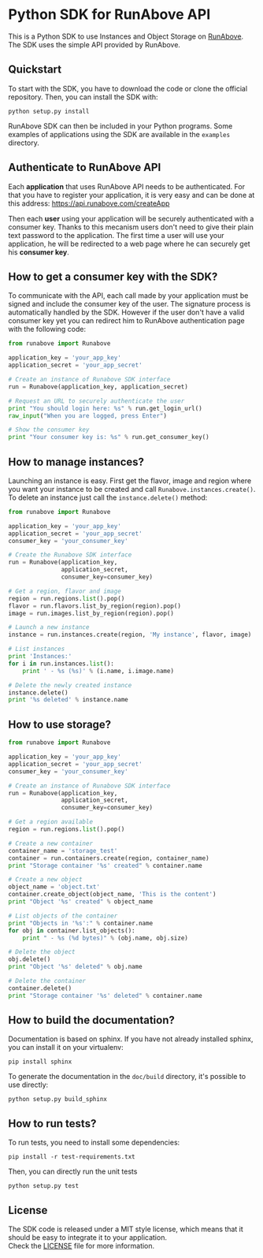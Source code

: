 Python SDK for RunAbove API
===========================

This is a Python SDK to use Instances and Object Storage on 
[RunAbove](https://www.runabove.com). The SDK uses the simple API provided by 
RunAbove.

Quickstart
------------------------------

To start with the SDK, you have to download the code or clone the official 
repository. Then, you can install the SDK with:

    python setup.py install

RunAbove SDK can then be included in your Python programs. Some examples of
applications using the SDK are available in the `examples` directory.

Authenticate to RunAbove API
----------------------------

Each **application** that uses RunAbove API needs to be authenticated. For that 
you have to register your application, it is very easy and can be done at this 
address: https://api.runabove.com/createApp

Then each **user** using your application will be securely authenticated with a 
consumer key. Thanks to this mecanism users don't need to give their plain text 
password to the application. The first time a user will use your application, 
he will be redirected to a web page where he can securely get his **consumer 
key**.

How to get a consumer key with the SDK?
---------------------------------------

To communicate with the API, each call made by your application must be signed 
and include the consumer key of the user. The signature process is 
automatically handled by the SDK. However if the user don't have a valid 
consumer key yet you can redirect him to RunAbove authentication page with the 
following code:

```python
from runabove import Runabove

application_key = 'your_app_key'
application_secret = 'your_app_secret'

# Create an instance of Runabove SDK interface
run = Runabove(application_key, application_secret)

# Request an URL to securely authenticate the user
print "You should login here: %s" % run.get_login_url()
raw_input("When you are logged, press Enter")

# Show the consumer key
print "Your consumer key is: %s" % run.get_consumer_key()
```

How to manage instances?
------------------------

Launching an instance is easy. First get the flavor, image and region where you 
want your instance to be created and call `Runabove.instances.create()`. To 
delete an instance just call the `instance.delete()` method:

```python
from runabove import Runabove

application_key = 'your_app_key'
application_secret = 'your_app_secret'
consumer_key = 'your_consumer_key'

# Create the Runabove SDK interface
run = Runabove(application_key,
               application_secret,
               consumer_key=consumer_key)

# Get a region, flavor and image
region = run.regions.list().pop()
flavor = run.flavors.list_by_region(region).pop()
image = run.images.list_by_region(region).pop()

# Launch a new instance
instance = run.instances.create(region, 'My instance', flavor, image)

# List instances
print 'Instances:'
for i in run.instances.list():
    print ' - %s (%s)' % (i.name, i.image.name)

# Delete the newly created instance
instance.delete()
print '%s deleted' % instance.name
```

How to use storage?
-------------------

```python
from runabove import Runabove

application_key = 'your_app_key'
application_secret = 'your_app_secret'
consumer_key = 'your_consumer_key'

# Create an instance of Runabove SDK interface
run = Runabove(application_key,
               application_secret,
               consumer_key=consumer_key)

# Get a region available
region = run.regions.list().pop()

# Create a new container
container_name = 'storage_test'
container = run.containers.create(region, container_name)
print "Storage container '%s' created" % container.name

# Create a new object
object_name = 'object.txt'
container.create_object(object_name, 'This is the content')
print "Object '%s' created" % object_name

# List objects of the container
print "Objects in '%s':" % container.name
for obj in container.list_objects():
    print " - %s (%d bytes)" % (obj.name, obj.size)

# Delete the object
obj.delete()
print "Object '%s' deleted" % obj.name

# Delete the container
container.delete()
print "Storage container '%s' deleted" % container.name
```

How to build the documentation?
-------------------------------

Documentation is based on sphinx. If you have not already installed sphinx, you 
can install it on your virtualenv:

    pip install sphinx

To generate the documentation in the `doc/build` directory, it's possible to 
use directly:

    python setup.py build_sphinx

How to run tests?
-----------------

To run tests, you need to install some dependencies:

    pip install -r test-requirements.txt

Then, you can directly run the unit tests

    python setup.py test

License
-------

The SDK code is released under a MIT style license, which means that it should 
be easy to integrate it to your application.  
Check the [LICENSE](LICENSE) file for more information.

